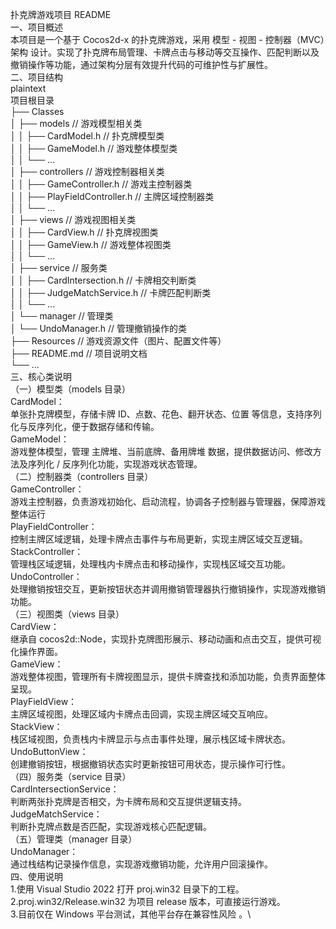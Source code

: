 扑克牌游戏项目 README\
一、项目概述\
本项目是一个基于 Cocos2d-x 的扑克牌游戏，采用 模型 - 视图 - 控制器（MVC）架构 设计。实现了扑克牌布局管理、卡牌点击与移动等交互操作、匹配判断以及撤销操作等功能，通过架构分层有效提升代码的可维护性与扩展性。\
二、项目结构\
plaintext\
项目根目录\
├── Classes\
│   ├── models          // 游戏模型相关类\
│   │   ├── CardModel.h  // 扑克牌模型类\
│   │   ├── GameModel.h  // 游戏整体模型类\
│   │   └── ...\
│   ├── controllers     // 游戏控制器相关类\
│   │   ├── GameController.h  // 游戏主控制器类\
│   │   ├── PlayFieldController.h  // 主牌区域控制器类\
│   │   └── ...\
│   ├── views           // 游戏视图相关类\
│   │   ├── CardView.h  // 扑克牌视图类\
│   │   ├── GameView.h  // 游戏整体视图类\
│   │   └── ...\
│   ├── service         // 服务类\
│   │   ├── CardIntersection.h  // 卡牌相交判断类\
│   │   ├── JudgeMatchService.h  // 卡牌匹配判断类\
│   │   └── ...\
│   └── manager         // 管理类\
│       └── UndoManager.h  // 管理撤销操作的类\
├── Resources           // 游戏资源文件（图片、配置文件等）\
├── README.md           // 项目说明文档\
└── ...\
三、核心类说明\
（一）模型类（models 目录）\
CardModel：\
单张扑克牌模型，存储卡牌 ID、点数、花色、翻开状态、位置 等信息，支持序列化与反序列化，便于数据存储和传输。\
GameModel：\
游戏整体模型，管理 主牌堆、当前底牌、备用牌堆 数据，提供数据访问、修改方法及序列化 / 反序列化功能，实现游戏状态管理。\
（二）控制器类（controllers 目录）\
GameController：\
游戏主控制器，负责游戏初始化、启动流程，协调各子控制器与管理器，保障游戏整体运行\
PlayFieldController：\
控制主牌区域逻辑，处理卡牌点击事件与布局更新，实现主牌区域交互逻辑。\
StackController：\
管理栈区域逻辑，处理栈内卡牌点击和移动操作，实现栈区域交互功能。\
UndoController：\
处理撤销按钮交互，更新按钮状态并调用撤销管理器执行撤销操作，实现游戏撤销功能。\
（三）视图类（views 目录）\
CardView：\
继承自 cocos2d::Node，实现扑克牌图形展示、移动动画和点击交互，提供可视化操作界面。\
GameView：\
游戏整体视图，管理所有卡牌视图显示，提供卡牌查找和添加功能，负责界面整体呈现。\
PlayFieldView：\
主牌区域视图，处理区域内卡牌点击回调，实现主牌区域交互响应。\
StackView：\
栈区域视图，负责栈内卡牌显示与点击事件处理，展示栈区域卡牌状态。\
UndoButtonView：\
创建撤销按钮，根据撤销状态实时更新按钮可用状态，提示操作可行性。\
（四）服务类（service 目录）\
CardIntersectionService：\
判断两张扑克牌是否相交，为卡牌布局和交互提供逻辑支持。\
JudgeMatchService：\
判断扑克牌点数是否匹配，实现游戏核心匹配逻辑。\
（五）管理类（manager 目录）\
UndoManager：\
通过栈结构记录操作信息，实现游戏撤销功能，允许用户回滚操作。\
四、使用说明\
1.使用 Visual Studio 2022 打开 proj.win32 目录下的工程。\
2.proj.win32/Release.win32 为项目 release 版本，可直接运行游戏。\
3.目前仅在 Windows 平台测试，其他平台存在兼容性风险 。\


